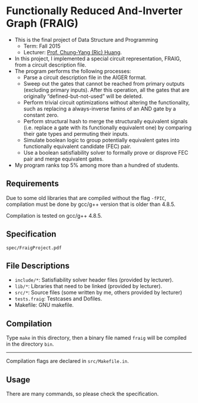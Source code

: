 # Functionally Reduced And-Inverter Graph (FRAIG)
- This is the final project of Data Structure and Programming
  - Term: Fall 2015
  - Lecturer: [Prof. Chung-Yang (Ric) Huang](http://cc.ee.ntu.edu.tw/~ric/).
- In this project, I implemented a special circuit representation, FRAIG, from a circuit description file.
- The program performs the following processes:
  - Parse a circuit description file in the AIGER format.
  - Sweep out the gates that cannot be reached from primary outputs (excluding primary inputs). After this operation, all the gates that are originally “defined-but-not-used” will be deleted.
  - Perform trivial circuit optimizations without altering the functionality, such as replacing a always-inverse fanins of an AND gate by a constant zero.
  - Perform structural hash to merge the structurally equivalent signals (i.e. replace a gate with its functionally equivalent one) by comparing their gate types and permuting their inputs.
  - Simulate boolean logic to group potentially equivalent gates into functionally equivalent candidate (FEC) pair.
  - Use a boolean satisfiability solver to formally prove or disprove FEC pair and merge equivalent gates.
- My program ranks top 5% among more than a hundred of students.

## Requirements
Due to some old libraries that are compiled without the flag `-fPIC`, compilation must be done by gcc/g++ version that is older than 4.8.5.

Compilation is tested on gcc/g++ 4.8.5.

## Specification
`spec/FraigProject.pdf`

## File Descriptions
- `include/*`: Satisfiability solver header files (provided by lecturer).
- `lib/*`: Libraries that need to be linked (provided by lecturer).
- `src/*`: Source files (some written by me, others provided by lecturer)
- `tests.fraig`: Testcases and Dofiles.
- Makefile: GNU makefile.

## Compilation
Type `make` in this directory, then a binary file named `fraig` will be compiled in the directory `bin`.

---

Compilation flags are declared in `src/Makefile.in`.

## Usage
There are many commands, so please check the specification.
